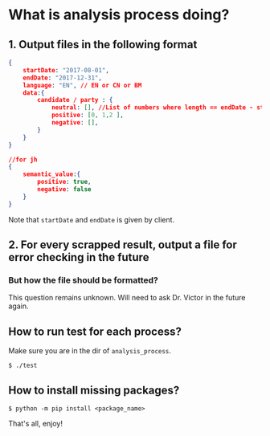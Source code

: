 # What is analysis process doing?
## 1. Output files in the following format 
```json
{
	startDate: "2017-08-01",
	endDate: "2017-12-31",
	language: "EN", // EN or CN or BM
	data:{
		candidate / party : {
			neutral: [], //List of numbers where length == endDate - startDate
			positive: [0, 1,2 ],
			negative: [],			
		}
	}
}

//for jh
{
	semantic_value:{
		positive: true,
		negative: false
	}
}
```
Note that `startDate` and `endDate` is given by client.

## 2. For every scrapped result, output a file for error checking in the future
### But how the file should be formatted?
This question remains unknown. Will need to ask Dr. Victor in the future again.

## How to run test for each process?
Make sure you are in the dir of `analysis_process`.
```
$ ./test
```

## How to install missing packages?
```
$ python -m pip install <package_name>
```
That's all, enjoy!